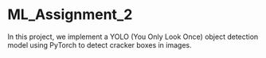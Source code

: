 # ML_Assignment_2

 In this project, we implement a YOLO (You Only Look Once) object detection model using PyTorch to detect cracker boxes in images.
